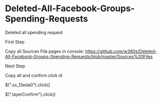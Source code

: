 # Deleted-All-Facebook-Groups-Spending-Requests
Deleted all spending request

First Step

Copy all Sources File pages in console: https://github.com/w360s/Deleted-All-Facebook-Groups-Spending-Requests/blob/master/Sources%20Files

Next Step

Copy all and confirm click id

$(".sx_13eda0").click()

$(".layerConfirm").click()
